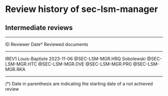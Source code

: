# Review history of sec-lsm-manager

## Intermediate reviews

---------------------------------------------------------
  ID      Reviewer         Date*     Reviewed documents
------ ---------------- ------------ ----------------------
IREV1  Louis-Baptiste    2023-11-06  @SEC-LSM-MGR.HRQ
       Sobolewski                    @SEC-LSM-MGR.HTC
                                     @SEC-LSM-MGR.OVE
                                     @SEC-LSM-MGR.PRO
                                     @SEC-LSM-MGR.RKA

---------------------------------------------------------


(\*) Date in parenthesis are indicating the starting
date of a not achieved review

